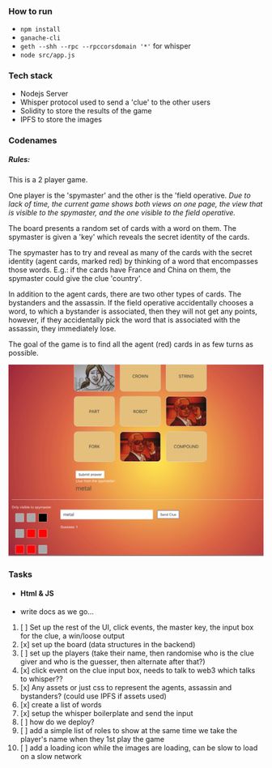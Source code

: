 ### How to run

* `npm install`
* `ganache-cli`
* `geth --shh --rpc --rpccorsdomain '*'` for whisper
* `node src/app.js`

### Tech stack

* Nodejs Server
* Whisper protocol used to send a 'clue' to the other users
* Solidity to store the results of the game
* IPFS to store the images

### Codenames

##### Rules:

This is a 2 player game.

One player is the 'spymaster' and the other is the 'field operative. _Due to lack of time, the current game shows both views on one page, the view that is visible to the spymaster, and the one visible to the field operative._

The board presents a random set of cards with a word on them. The spymaster is given a 'key' which reveals the secret identity of the cards.

The spymaster has to try and reveal as many of the cards with the secret identity (agent cards, marked red) by thinking of a word that encompasses those words. E.g.: if the cards have France and China on them, the spymaster could give the clue 'country'.

In addition to the agent cards, there are two other types of cards. The bystanders and the assassin. If the field operative accidentally chooses a word, to which a bystander is associated, then they will not get any points, however, if they accidentally pick the word that is associated with the assassin, they immediately lose.

The goal of the game is to find all the agent (red) cards in as few turns as possible.

![](https://github.com/Neats29/Decentralised-applications-mid-term/blob/develop/preview.png)

### Tasks

* #### Html & JS
* write docs as we go...

1.  [ ] Set up the rest of the UI, click events, the master key, the input box for the clue, a win/loose output
2.  [x] set up the board (data structures in the backend)
3.  [ ] set up the players (take their name, then randomise who is the clue giver and who is the guesser, then alternate after that?)
4.  [x] click event on the clue input box, needs to talk to web3 which talks to whisper??
5.  [x] Any assets or just css to represent the agents, assassin and bystanders? (could use IPFS if assets used)
6.  [x] create a list of words
7.  [x] setup the whisper boilerplate and send the input
8.  [ ] how do we deploy?
9.  [ ] add a simple list of roles to show at the same time we take the player's name when they 1st play the game
10. [ ] add a loading icon while the images are loading, can be slow to load on a slow network
